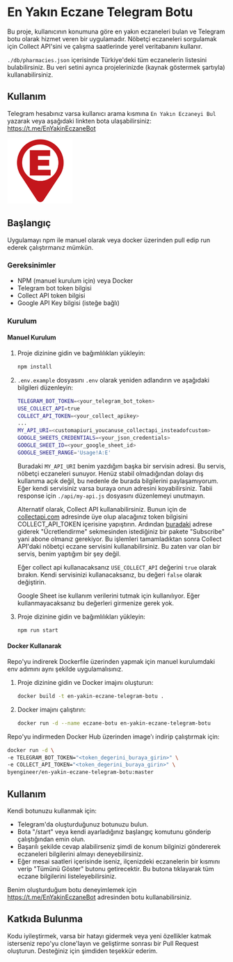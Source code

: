 # En Yakın Eczane Telegram Botu

Bu proje, kullanıcının konumuna göre en yakın eczaneleri bulan ve Telegram botu olarak hizmet veren bir uygulamadır. Nöbetçi eczaneleri sorgulamak için Collect API'sini ve çalışma saatlerinde yerel veritabanını kullanır.

`./db/pharmacies.json` içerisinde Türkiye'deki tüm eczanelerin listesini bulabilirsiniz. Bu veri setini ayrıca projelerinizde (kaynak göstermek şartıyla) kullanabilirsiniz.

## Kullanım

Telegram hesabınız varsa kullanıcı arama kısmına `En Yakın Eczaneyi Bul` yazarak veya aşağıdaki linkten bota ulaşabilirsiniz:
https://t.me/EnYakinEczaneBot

<a href="https://t.me/EnYakinEczaneBot"><img src="./img/bot-logo.png" width="150" /></a>

## Başlangıç

Uygulamayı npm ile manuel olarak veya docker üzerinden pull edip run ederek çalıştırmanız mümkün.

### Gereksinimler

- NPM (manuel kurulum için) veya Docker
- Telegram bot token bilgisi
- Collect API token bilgisi
- Google API Key bilgisi (isteğe bağlı)

### Kurulum

#### Manuel Kurulum

1. Proje dizinine gidin ve bağımlılıkları yükleyin:

   ```bash
   npm install
   ```

2. `.env.example` dosyasını `.env` olarak yeniden adlandırın ve aşağıdaki bilgileri düzenleyin:

   ```bash
   TELEGRAM_BOT_TOKEN=<your_telegram_bot_token>
   USE_COLLECT_API=true
   COLLECT_API_TOKEN=<your_collect_apikey>
   ...
   MY_API_URI=<customapiuri_youcanuse_collectapi_insteadofcustom>
   GOOGLE_SHEETS_CREDENTIALS=<your_json_credentials>
   GOOGLE_SHEET_ID=<your_google_sheet_id>
   GOOGLE_SHEET_RANGE='Usage!A:E'
   ```

   Buradaki `MY_API_URI` benim yazdığım başka bir servisin adresi. Bu servis, nöbetçi eczaneleri sunuyor. Henüz stabil olmadığından dolayı dış kullanıma açık değil, bu nedenle de burada bilgilerini paylaşamıyorum. Eğer kendi servisiniz varsa buraya onun adresini koyabilirsiniz. Tabii response için `./api/my-api.js` dosyasını düzenlemeyi unutmayın.

   Alternatif olarak, Collect API kullanabilirsiniz. Bunun için de <a href="https://collectapi.com/">collectapi.com</a> adresinde üye olup alacağınız token bilgisini COLLECT_API_TOKEN içerisine yapıştırın. Ardından <a href="https://collectapi.com/tr/api/health/nobetci-eczane-api">buradaki</a> adrese giderek "Ücretlendirme" sekmesinden istediğiniz bir pakete "Subscribe" yani abone olmanız gerekiyor. Bu işlemleri tamamladıktan sonra Collect API'daki nöbetçi eczane servisini kullanabilirsiniz. Bu zaten var olan bir servis, benim yaptığım bir şey değil.

   Eğer collect api kullanacaksanız `USE_COLLECT_API` değerini `true` olarak bırakın. Kendi servisinizi kullanacaksanız, bu değeri `false` olarak değiştirin.

   Google Sheet ise kullanım verilerini tutmak için kullanılıyor. Eğer kullanmayacaksanız bu değerleri girmenize gerek yok.

3. Proje dizinine gidin ve bağımlılıkları yükleyin:

   ```bash
   npm run start
   ```

#### Docker Kullanarak

Repo'yu indirerek Dockerfile üzerinden yapmak için manuel kurulumdaki env adımını aynı şekilde uygulamalısınız.

1. Proje dizinine gidin ve Docker imajını oluşturun:

   ```bash
   docker build -t en-yakin-eczane-telegram-botu .
   ```

2. Docker imajını çalıştırın:

   ```bash
   docker run -d --name eczane-botu en-yakin-eczane-telegram-botu
   ```

Repo'yu indirmeden Docker Hub üzerinden image'ı indirip çalıştırmak için:

   ```bash
   docker run -d \
   -e TELEGRAM_BOT_TOKEN="<token_degerini_buraya_girin>" \
   -e COLLECT_API_TOKEN="<token_degerini_buraya_girin>" \
   byengineer/en-yakin-eczane-telegram-botu:master
   ```

## Kullanım

Kendi botunuzu kullanmak için:
- Telegram'da oluşturduğunuz botunuzu bulun.
- Bota "/start" veya kendi ayarladığınız başlangıç komutunu gönderip çalıştığından emin olun.
- Başarılı şekilde cevap alabilirseniz şimdi de konum bilginizi göndererek eczaneleri bilgilerini almayı deneyebilirsiniz.
- Eğer mesai saatleri içerisinde iseniz, ilçenizdeki eczanelerin bir kısmını verip "Tümünü Göster" butonu getirecektir. Bu butona tıklayarak tüm eczane bilgilerini listeleyebilirsiniz.

Benim oluşturduğum botu deneyimlemek için https://t.me/EnYakinEczaneBot adresinden botu kullanabilirsiniz.

## Katkıda Bulunma

Kodu iyileştirmek, varsa bir hatayı gidermek veya yeni özellikler katmak isterseniz repo'yu clone'layın ve geliştirme sonrası bir Pull Request oluşturun. Desteğiniz için şimdiden teşekkür ederim.


